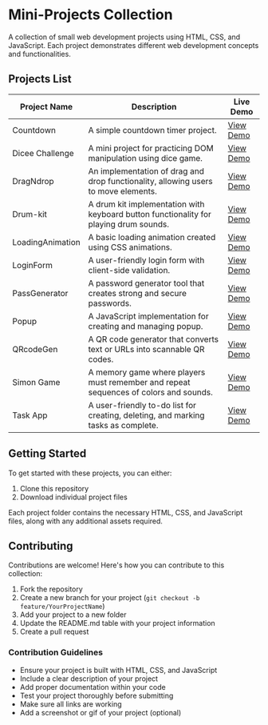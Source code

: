 # Mini-Projects Collection

A collection of small web development projects using HTML, CSS, and JavaScript. Each project demonstrates different web development concepts and functionalities.

## Projects List

| Project Name | Description | Live Demo |
|-------------|-------------|-----------|
| Countdown | A simple countdown timer project. | [View Demo](https://telling-collar.surge.sh/) |
| Dicee Challenge | A mini project for practicing DOM manipulation using dice game. | [View Demo](https://diceechallenge.surge.sh/) |
| DragNdrop | An implementation of drag and drop functionality, allowing users to move elements. | [View Demo](https://flashy-hair.surge.sh/) |
| Drum-kit | A drum kit implementation with keyboard button functionality for playing drum sounds. | [View Demo](https://static-clam.surge.sh/) |
| LoadingAnimation | A basic loading animation created using CSS animations. | [View Demo]() |
| LoginForm | A user-friendly login form with client-side validation. | [View Demo](https://towering-air.surge.sh/) |
| PassGenerator | A password generator tool that creates strong and secure passwords. | [View Demo](https://childlike-laborer.surge.sh/) |
| Popup | A JavaScript implementation for creating and managing popup. | [View Demo](https://delicate-house.surge.sh/) |
| QRcodeGen | A QR code generator that converts text or URLs into scannable QR codes. | [View Demo](https://wanting-pan.surge.sh/) |
| Simon Game | A memory game where players must remember and repeat sequences of colors and sounds. | [View Demo](https://salma223.github.io/Mini-Projects/Simon-Game) |
| Task App | A user-friendly to-do list for creating, deleting, and marking tasks as complete. | [View Demo](https://supreme-money.surge.sh/) |

## Getting Started

To get started with these projects, you can either:
1. Clone this repository
2. Download individual project files

Each project folder contains the necessary HTML, CSS, and JavaScript files, along with any additional assets required.

## Contributing

Contributions are welcome! Here's how you can contribute to this collection:

1. Fork the repository
2. Create a new branch for your project (`git checkout -b feature/YourProjectName`)
3. Add your project to a new folder
4. Update the README.md table with your project information
5. Create a pull request

### Contribution Guidelines

- Ensure your project is built with HTML, CSS, and JavaScript
- Include a clear description of your project
- Add proper documentation within your code
- Test your project thoroughly before submitting
- Make sure all links are working
- Add a screenshot or gif of your project (optional)

